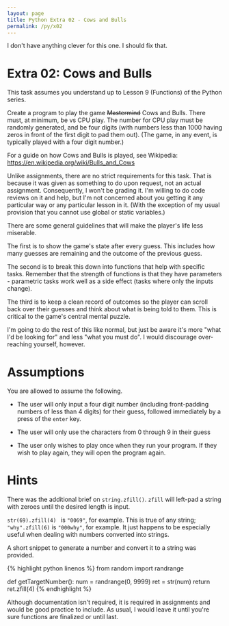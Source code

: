 ```yaml
---
layout: page
title: Python Extra 02 - Cows and Bulls
permalink: /py/x02
---
```


I don't have anything clever for this one. I should fix that.

<a name="x02-cows-and-bulls"></a>Extra 02: Cows and Bulls
=========================================================

This task assumes you understand up to Lesson 9 (Functions) of the Python series.

Create a program to play the game ~~Mastermind~~ Cows and Bulls. There must, at minimum, be vs CPU play. The number for CPU play must be randomly generated, and be four digits (with numbers less than 1000 having zeros in front of the first digit to pad them out). (The game, in any event, is typically played with a four digit number.)

For a guide on how Cows and Bulls is played, see Wikipedia:
https://en.wikipedia.org/wiki/Bulls_and_Cows

Unlike assignments, there are no strict requirements for this task. That is because it was given as something to do upon request, not an actual assignment. Consequently, I won't be grading it. I'm willing to do code reviews on it and help, but I'm not concerned about you getting it any particular way or any particular lesson in it. (With the exception of my usual provision that you cannot use global or static variables.)

There are some general guidelines that will make the player's life less miserable.

The first is to show the game's state after every guess. This includes how many guesses are remaining and the outcome of the previous guess.

The second is to break this down into functions that help with specific tasks. Remember that the strength of functions is that they have parameters - parametric tasks work well as a side effect (tasks where only the inputs change).

The third is to keep a clean record of outcomes so the player can scroll back over their guesses and think about what is being told to them. This is critical to the game's central mental puzzle.

I'm going to do the rest of this like normal, but just be aware it's more "what I'd be looking for" and less "what you must do". I would discourage over-reaching yourself, however.

<a name="p08-assumptions"></a>Assumptions
=========================================

You are allowed to assume the following.

* The user will only input a four digit number (including front-padding numbers of less than 4 digits) for their guess, followed immediately by a press of the `enter` key.

* The user will only use the characters from 0 through 9 in their guess

* The user only wishes to play once when they run your program. If they wish to play again, they will open the program again.

<a name="p08-hints"></a>Hints
=============================

There was the additional brief on `string.zfill()`. `zfill` will left-pad a string with zeroes until the desired length is input.

`str(69).zfill(4) ` is `"0069"`, for example. This is true of any string; `"why".zfill(6)` is `"000why"`, for example. It just happens to be especially useful when dealing with numbers converted into strings.

A short snippet to generate a number and convert it to a string was provided.

{% highlight python linenos %}
from random import randrange

def getTargetNumber():
    num = randrange(0, 9999)
    ret = str(num)
    return ret.zfill(4)
{% endhighlight %}

Although documentation isn't required, it is required in assignments and would be good practice to include. As usual, I would leave it until you're sure functions are finalized or until last.